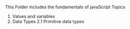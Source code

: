 This Folder includes the fundamentals of javaScript Topics 
1. Values and variables
2. Data Types
2.1 Primitive data types     